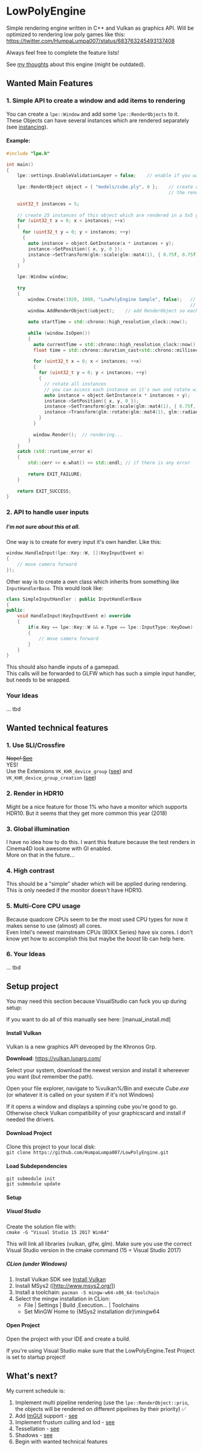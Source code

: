 ﻿# LowPolyEngine

Simple rendering engine written in C++ and Vulkan as graphics API.
Will be optimized to rendering low poly games like this:
https://twitter.com/HumpaLumpa007/status/683763245493137408

Always feel free to complete the feature lists!

See [my thoughts](somethoughts.md) about this engine (might be outdated).

## Wanted Main Features

### 1. Simple API to create a window and add items to rendering

You can create a ```lpe::Window``` and add some ```lpe::RenderObjects``` to it.  
These Objects can have several instances which are rendered separately (see [instancing](https://en.wikipedia.org/wiki/Geometry_instancing)).

#### Example:
```c++
#include "lpe.h"

int main()
{
    lpe::settings.EnableValidationLayer = false;    // enable if you want to see Vulkan messages which may accur
    
    lpe::RenderObject object = { "models/cube.ply", 0 };    // create a lpe::RenderObject with a renderprio set to 0. 
                                                            // the renderprio will be used later
                                                            
    uint32_t instances = 5;
    
    // create 25 instances of this object which are rendered in a 5x5 grid
    for (uint32_t x = 0; x < instances; ++x)
    {
      for (uint32_t y = 0; y < instances; ++y)
      {
        auto instance = object.GetInstance(x * instances + y);
        instance->SetPosition({ x, y, 0 });
        instance->SetTransform(glm::scale(glm::mat4(1), { 0.75f, 0.75f, 0.75f }));
      }
    }

    lpe::Window window;
    
    try
    {
        window.Create(1920, 1080, "LowPolyEngine Sample", false);   // you could also use the second ctor to create a window
                                                                    // params: width, height, title, resizeable
        window.AddRenderObject(&object);    // add RenderObject so each instance will be rendered
        
        auto startTime = std::chrono::high_resolution_clock::now();
        
        while (window.IsOpen())
        {
          auto currentTime = std::chrono::high_resolution_clock::now();
          float time = std::chrono::duration_cast<std::chrono::milliseconds>(currentTime - startTime).count() / 2500.0f;
        
          for (uint32_t x = 0; x < instances; ++x)
          {
            for (uint32_t y = 0; y < instances; ++y)
            {
              // rotate all instances
              // you can access each instance on it's own and rotate with different speed for example
              auto instance = object.GetInstance(x * instances + y);
              instance->SetPosition({ x, y, 0 });
              instance->SetTransform(glm::scale(glm::mat4(1), { 0.75f, 0.75f, 0.75f }));
              instance->Transform(glm::rotate(glm::mat4(1), glm::radians(90.0f) * time, { 0, 0, 1 }));
            }
          }
        
          window.Render();  // rendering...
        }
    }
    catch (std::runtime_error e)
    {
        std::cerr << e.what() << std::endl; // if there is any error
    
        return EXIT_FAILURE;
    }
    
    return EXIT_SUCCESS;
}
```

### 2. API to handle user inputs

##### I'm not sure about this at all.

One way is to create for every input it's own handler. Like this:
```c++
window.HandleInput(lpe::Key::W, [](KeyInputEvent e)
{
    // move camera forward
});
```

Other way is to create a own class which inherits from something like ```InputHandlerBase```. This would look like:
```c++
class SimpleInputHandler : public InputHandlerBase 
{
public:
    void HandleInput(KeyInputEvent e) override
    {
        if(e.Key == lpe::Key::W && e.Type == lpe::InputType::KeyDown)
        {
            // move camera forward
        }
    }
}
```

This should also handle inputs of a gamepad.  
This calls will be forwarded to GLFW which has such a simple input handler, but needs to be wrapped.

### Your Ideas

... tbd

## Wanted technical features

### 1. Use SLI/Crossfire

~~Nope! [See](https://www.lunarg.com/faqs/scalable-link-interface-sli-vulkan/)~~  
YES!  
Use the Extensions ```VK_KHR_device_group``` ([see](https://www.khronos.org/registry/vulkan/specs/1.1-extensions/html/vkspec.html#VK_KHR_device_group)) and ```VK_KHR_device_group_creation``` ([see](https://www.khronos.org/registry/vulkan/specs/1.1-extensions/html/vkspec.html#VK_KHR_device_group_creation))


### 2. Render in HDR10 

Might be a nice feature for those 1% who have a monitor which supports HDR10. But it seems that they get more common this year (2018)

### 3. Global illumination 

I have no idea how to do this. I want this feature because the test renders in Cinema4D look awesome with GI enabled.  
More on that in the future...

### 4. High contrast 

This should be a "simple" shader which will be applied during rendering. This is only needed if the monitor doesn't have HDR10.

### 5. Multi-Core CPU usage

Because quadcore CPUs seem to be the most used CPU types for now it makes sense to use (almost) all cores.  
Even Intel's newest mainstream CPUs (80XX Series) have six cores. 
I don't know yet how to accomplish this but maybe the *boost* lib can help here.

### 6. Your Ideas

... tbd

## Setup project

You may need this section because VisualStudio can fuck you up during setup:

If you want to do all of this manually see here: [manual_install.md]

#### Install Vulkan

Vulkan is a new graphics API deveoped by the Khronos Grp.

**Download**: https://vulkan.lunarg.com/

Select your system, download the newest version and install it whereever you want (but remember the path).  

Open your file explorer, navigate to %vulkan%/Bin and execute *Cube.exe* (or whatever it is called on your system if it's not Windows)

If it opens a window and displays a spinning cube you're good to go. Otherwise check Vulkan compatibility of your graphicscard and install if needed the drivers.

#### Download Project

Clone this project to your local disk:  
```git clone https://github.com/HumpaLumpa007/LowPolyEngine.git```

#### Load Subdependencies

```git submodule init```  
```git submodule update```

#### Setup

##### Visual Studio

Create the solution file with:  
```cmake -G "Visual Studio 15 2017 Win64"```

This will link all libraries (vulkan, glfw, glm).
Make sure you use the correct Visual Studio version in the cmake command (15 = Visual Studio 2017)

##### CLion (under Windows)

1. Install Vulkan SDK see [Install Vulkan](#vulkan)
2. Install MSys2 ([http://www.msys2.org/])
3. Install a toolchain: ```pacman -S mingw-w64-x86_64-toolchain```
4. Select the mingw installation in CLion:
    * File | Settings | Build ,Execution... | Toolchains
    * Set MinGW Home to {MSys2 installation dir}\mingw64

#### Open Project

Open the project with your IDE and create a build.

If you're using Visual Studio make sure that the LowPolyEngine.Test Project is set to startup project!


## What's next?

My current schedule is:
1. Implement multi pipeline rendering (use the ```lpe::RenderObject::prio```, the objects will be rendered on different pipelines by their priority) ✅
2. Add [ImGUI](https://github.com/ocornut/imgui) support - [see](https://github.com/SaschaWillems/Vulkan/tree/master/examples/imgui)
2. Implement frustum culling and lod - [see](https://github.com/SaschaWillems/Vulkan/tree/master/examples/computecullandlod)
3. Tessellation - [see](https://github.com/SaschaWillems/Vulkan/tree/master/examples/terraintessellation)
4. Shadows - [see](https://github.com/SaschaWillems/Vulkan/tree/master/examples/shadowmappingcascade)
5. Begin with wanted technical features
